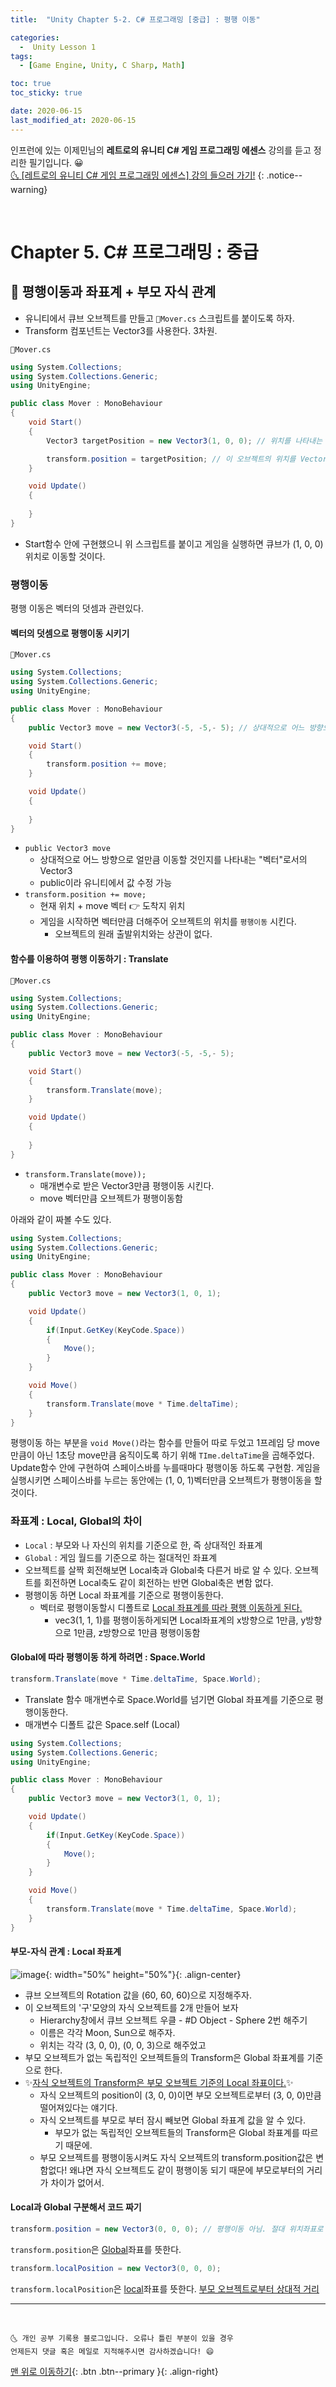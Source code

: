 ```yaml
---
title:  "Unity Chapter 5-2. C# 프로그래밍 [중급] : 평행 이동" 

categories:
  -  Unity Lesson 1 
tags:
  - [Game Engine, Unity, C Sharp, Math]

toc: true
toc_sticky: true

date: 2020-06-15
last_modified_at: 2020-06-15
---
```


인프런에 있는 이제민님의 **레트로의 유니티 C# 게임 프로그래밍 에센스** 강의를 듣고 정리한 필기입니다. 😀  
[🌜 [레트로의 유니티 C# 게임 프로그래밍 에센스] 강의 들으러 가기!](https://www.inflearn.com/course/%EC%9C%A0%EB%8B%88%ED%8B%B0-%EA%B2%8C%EC%9E%84-%ED%94%84%EB%A1%9C%EA%B7%B8%EB%9E%98%EB%B0%8D-%EC%97%90%EC%84%BC%EC%8A%A4)
{: .notice--warning}

<br>

# Chapter 5. C# 프로그래밍 : 중급

## 🔔 평행이동과 좌표계 + 부모 자식 관계

- 유니티에서 큐브 오브젝트를 만들고 `📜Mover.cs` 스크립트를 붙이도록 하자.
- Transform 컴포넌트는 Vector3를 사용한다. 3차원.

`📜Mover.cs`

```c#
using System.Collections;
using System.Collections.Generic;
using UnityEngine;

public class Mover : MonoBehaviour
{
    void Start()
    {
        Vector3 targetPosition = new Vector3(1, 0, 0); // 위치를 나타내는 절대 좌표로서의 Vector3

        transform.position = targetPosition; // 이 오브젝트의 위치를 Vector3(1, 0, 0)로 이동시킨다.
    }

    void Update()
    {
        
    }
}
```

- Start함수 안에 구현했으니 위 스크립트를 붙이고 게임을 실행하면 큐브가 (1, 0, 0) 위치로 이동할 것이다.


### 평행이동
평행 이동은 벡터의 덧셈과 관련있다. 

#### 벡터의 덧셈으로 평행이동 시키기 

`📜Mover.cs`

```c#
using System.Collections;
using System.Collections.Generic;
using UnityEngine;

public class Mover : MonoBehaviour
{
    public Vector3 move = new Vector3(-5, -5,- 5); // 상대적으로 어느 방향으로 얼만큼 이동할 것인지를 나타내는 "벡터"로서의 Vector3

    void Start()
    {
        transform.position += move;
    }

    void Update()
    {
        
    }
}
```

- `public Vector3 move`
  - 상대적으로 어느 방향으로 얼만큼 이동할 것인지를 나타내는 "벡터"로서의 Vector3
  - public이라 유니티에서 값 수정 가능
- `transform.position += move;`
  - 현재 위치 + move 벡터 👉 도착지 위치
  - 게임을 시작하면 벡터만큼 더해주어 오브젝트의 위치를 `평행이동` 시킨다.
    - 오브젝트의 원래 출발위치와는 상관이 없다.

#### 함수를 이용하여 평행 이동하기 : Translate

`📜Mover.cs`

```c#
using System.Collections;
using System.Collections.Generic;
using UnityEngine;

public class Mover : MonoBehaviour
{
    public Vector3 move = new Vector3(-5, -5,- 5); 

    void Start()
    {
        transform.Translate(move);
    }

    void Update()
    {
        
    }
}
```

- `transform.Translate(move));`
  - 매개변수로 받은 Vector3만큼 평행이동 시킨다.
  - move 벡터만큼 오브젝트가 평행이동함

아래와 같이 짜볼 수도 있다.

```c#
using System.Collections;
using System.Collections.Generic;
using UnityEngine;

public class Mover : MonoBehaviour
{
    public Vector3 move = new Vector3(1, 0, 1); 

    void Update()
    {
        if(Input.GetKey(KeyCode.Space))
        {
            Move();
        }
    }

    void Move()
    {
        transform.Translate(move * Time.deltaTime);
    }
}
```
평행이동 하는 부분을 `void Move()`라는 함수를 만들어 따로 두었고 1프레임 당 move만큼이 아닌 1초당 move만큼 움직이도록 하기 위해 `TIme.deltaTime`을 곱해주었다. Update함수 안에 구현하여 스페이스바를 누를때마다 평행이동 하도록 구현함. 게임을 실행시키면 스페이스바를 누르는 동안에는 (1, 0, 1)벡터만큼 오브젝트가 평행이동을 할 것이다. 

### 좌표계 : Local, Global의 차이

- `Local` : 부모와 나 자신의 위치를 기준으로 한, 즉 상대적인 좌표계
- `Global` : 게임 월드를 기준으로 하는 절대적인 좌표계
- 오브젝트를 살짝 회전해보면 Local축과 Global축 다른거 바로 알 수 있다. 오브젝트를 회전하면 Local축도 같이 회전하는 반면 Global축은 변함 없다.
- 평행이동 하면 Local 좌표계를 기준으로 평행이동한다.
  - 벡터로 평행이동할시 디폴트로 <u>Local 좌표계를 따라 평행 이동하게 된다.</u>
    - vec3(1, 1, 1)를 평행이동하게되면 Local좌표계의 x방향으로 1만큼, y방향으로 1만큼, z방향으로 1만큼 평행이동함

#### Global에 따라 평행이동 하게 하려면 : Space.World

```c#
transform.Translate(move * Time.deltaTime, Space.World);
```
- Translate 함수 매개변수로 Space.World를 넘기면 Global 좌표계를 기준으로 평행이동한다.
- 매개변수 디폴트 값은 Space.self (Local)

```c#
using System.Collections;
using System.Collections.Generic;
using UnityEngine;

public class Mover : MonoBehaviour
{
    public Vector3 move = new Vector3(1, 0, 1); 

    void Update()
    {
        if(Input.GetKey(KeyCode.Space))
        {
            Move();
        }
    }

    void Move()
    {
        transform.Translate(move * Time.deltaTime, Space.World);
    }
}
```

#### 부모-자식 관계 : Local 좌표계

![image](https://user-images.githubusercontent.com/42318591/84638035-6de1e300-af31-11ea-9cb5-27c81ecd7946.png){: width="50%" height="50%"}{: .align-center}

- 큐브 오브젝트의 Rotation 값을 (60, 60, 60)으로 지정해주자.
- 이 오브젝트의 '구'모양의 자식 오브젝트를 2개 만들어 보자
  - Hierarchy창에서 큐브 오브젝트 우클 - #D Object - Sphere 2번 해주기
  - 이름은 각각 Moon, Sun으로 해주자.
  - 위치는 각각 (3, 0, 0), (0, 0, 3)으로 해주었고
- 부모 오브젝트가 없는 독립적인 오브젝트들의 Transform은 Global 좌표계를 기준으로 한다.
- ✨<u>자식 오브젝트의 Transform은 부모 오브젝트 기준의 Local 좌표이다.</u>✨
  - 자식 오브젝트의 position이 (3, 0, 0)이면 부모 오브젝트로부터 (3, 0, 0)만큼 떨어져있다는 얘기다. 
  - 자식 오브젝트를 부모로 부터 잠시 빼보면 Global 좌표계 값을 알 수 있다.
    - 부모가 없는 독립적인 오브젝트들의 Transform은 Global 좌표계를 따르기 때문에.
  - 부모 오브젝트를 평행이동시켜도 자식 오브젝트의 transform.position값은 변함없다! 왜냐면 자식 오브젝트도 같이 평행이동 되기 때문에 부모로부터의 거리가 차이가 없어서.

#### Local과 Global 구분해서 코드 짜기

```c#
transform.position = new Vector3(0, 0, 0); // 평행이동 아님. 절대 위치좌표로 초기화.
```

`transform.position`은 <u>Global</u>좌표를 뜻한다. 

```c#
transform.localPosition = new Vector3(0, 0, 0); 
```
`transform.localPosition`은 <u>local</u>좌표를 뜻한다. <u>부모 오브젝트로부터 상대적 거리</u>


***
<br>

    🌜 개인 공부 기록용 블로그입니다. 오류나 틀린 부분이 있을 경우 
    언제든지 댓글 혹은 메일로 지적해주시면 감사하겠습니다! 😄

[맨 위로 이동하기](#){: .btn .btn--primary }{: .align-right}